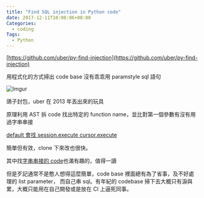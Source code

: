 ```yaml
---
title: "Find SQL injection in Python code"
date: 2017-12-11T10:08:06+08:00
Categories:
  - coding
Tags:
  - Python
---
```


[https://github.com/uber/py-find-injection](https://github.com/uber/py-find-injection)

用程式化的方式掃出 code base 沒有乖乖用 paramstyle sql 語句

![Imgur](https://i.imgur.com/P18DyHR.jpg)

<!--more-->

鴿子封包，uber 在 2013 年丟出來的玩具

原理利用 AST 拆 code 找出特定的 function name，並比對第一個參數有沒有用過字串串接

[default 會找 session.execute cursor.execute](https://github.com/uber/py-find-injection/blob/f91c137e8b78424bec78085df771b1a6f62c6769/py_find_injection/__init__.py#L80)

簡單但有效，clone 下來改也很快。

其中找[字串串接的 code](https://github.com/uber/py-find-injection/blob/master/py_find_injection/__init__.py#L62)也滿有趣的，值得一讀


但是歹記通常不是憨人想得這麼簡單，code base 裡面總有為了省事，及不好處理的 list parameter，
而自己串 sql。有年紀的 codebase 掃下去大概只有淚與累，大概只能用在自己開發或是放在 CI 上逼死同事。
